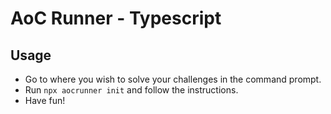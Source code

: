 # AoC Runner - Typescript
## Usage
- Go to where you wish to solve your challenges in the command prompt.
- Run `npx aocrunner init` and follow the instructions.
- Have fun!
